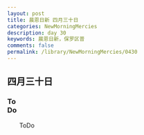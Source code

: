 ```yaml
---
layout: post
title: 晨恩日新 四月三十日
categories: NewMorningMercies
description: day 30
keywords: 晨恩日新，保罗区普
comments: false
permalink: /library/NewMorningMercies/0430
---
```


## 四月三十日

### To <br> Do


&emsp;&emsp;ToDo